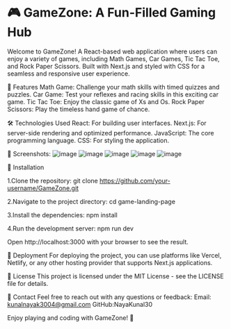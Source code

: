 # 🎮 GameZone: A Fun-Filled Gaming Hub

Welcome to GameZone! A React-based web application where users can enjoy a variety of games, including Math Games, Car Games, Tic Tac Toe, and Rock Paper Scissors. Built with Next.js and styled with CSS for a seamless and responsive user experience.

🚀 Features
Math Game: Challenge your math skills with timed quizzes and puzzles.
Car Game: Test your reflexes and racing skills in this exciting car game.
Tic Tac Toe: Enjoy the classic game of Xs and Os.
Rock Paper Scissors: Play the timeless hand game of chance.

🛠️ Technologies Used
React: For building user interfaces.
Next.js: For server-side rendering and optimized performance.
JavaScript: The core programming language.
CSS: For styling the application.

📸 Screenshots:
![image](https://github.com/NayaKunal30/GAMING-WEBSITE-JS/assets/165077439/e25a7141-24fe-4549-b63d-0e27fbbcf49d)
![image](https://github.com/NayaKunal30/GAMING-WEBSITE-JS/assets/165077439/e04fae3f-18e6-4b1e-927a-7d7f209fd278)
![image](https://github.com/NayaKunal30/GAMING-WEBSITE-JS/assets/165077439/8e97ae4e-7f86-4e81-ada8-a5572498eac5)
![image](https://github.com/NayaKunal30/GAMING-WEBSITE-JS/assets/165077439/fc92ecac-efdf-4803-a5f1-0b5f868c45aa)
![image](https://github.com/NayaKunal30/GAMING-WEBSITE-JS/assets/165077439/2b4127d4-8d9d-4056-a118-2e9ed7e5e530)

🔧 Installation

1.Clone the repository:
git clone https://github.com/your-username/GameZone.git

2.Navigate to the project directory:
cd game-landing-page

3.Install the dependencies:
npm install

4.Run the development server:
npm run dev

Open http://localhost:3000 with your browser to see the result.

🚀 Deployment
For deploying the project, you can use platforms like Vercel, Netlify, or any other hosting provider that supports Next.js applications.

📄 License
This project is licensed under the MIT License - see the LICENSE file for details.

💬 Contact
Feel free to reach out with any questions or feedback:
Email: kunalnayak3004@gmail.com
GitHub:NayaKunal30

Enjoy playing and coding with GameZone! 🚀

